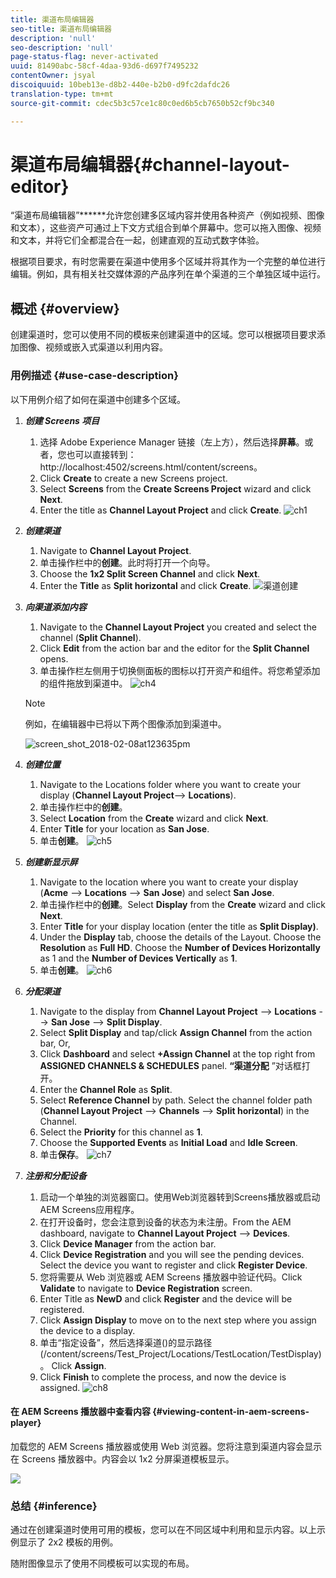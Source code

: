 ```yaml
---
title: 渠道布局编辑器
seo-title: 渠道布局编辑器
description: 'null'
seo-description: 'null'
page-status-flag: never-activated
uuid: 81490abc-58cf-4daa-93d6-d697f7495232
contentOwner: jsyal
discoiquuid: 10beb13e-d8b2-440e-b2b0-d9fc2dafdc26
translation-type: tm+mt
source-git-commit: cdec5b3c57ce1c80c0ed6b5cb7650b52cf9bc340

---
```



# 渠道布局编辑器{#channel-layout-editor}

“渠道布局编辑器”******&#x200B;允许您创建多区域内容并使用各种资产（例如视频、图像和文本），这些资产可通过上下文方式组合到单个屏幕中。您可以拖入图像、视频和文本，并将它们全都混合在一起，创建直观的互动式数字体验。

根据项目要求，有时您需要在渠道中使用多个区域并将其作为一个完整的单位进行编辑。例如，具有相关社交媒体源的产品序列在单个渠道的三个单独区域中运行。

## 概述 {#overview}

创建渠道时，您可以使用不同的模板来创建渠道中的区域。您可以根据项目要求添加图像、视频或嵌入式渠道以利用内容。

### 用例描述 {#use-case-description}

以下用例介绍了如何在渠道中创建多个区域。

1. ***创建 Screens 项目***

   1. 选择 Adobe Experience Manager 链接（左上方），然后选择&#x200B;**屏幕**。或者，您也可以直接转到：http://localhost:4502/screens.html/content/screens。
   1. Click **Create** to create a new Screens project.
   1. Select **Screens** from the **Create Screens Project** wizard and click **Next**.
   1. Enter the title as **Channel Layout Project** and click **Create**.
   ![ch1](assets/ch1.gif)

1. ***创建渠道***

   1. Navigate to **Channel Layout Project**.
   1. 单击操作栏中的&#x200B;**创建**。此时将打开一个向导。
   1. Choose the **1x2 Split Screen Channel** and click **Next**.
   1. Enter the **Title** as **Split horizontal** and click **Create**.
   ![渠道创建](assets/channelcreation.gif)

1. ***向渠道添加内容***

   1. Navigate to the **Channel Layout Project** you created and select the channel (**Split Channel**).
   1. Click **Edit** from the action bar and the editor for the **Split Channel** opens.
   1. 单击操作栏左侧用于切换侧面板的图标以打开资产和组件。将您希望添加的组件拖放到渠道中。
   ![ch4](assets/ch4.gif)

   >[!NOTE]
   >
   >例如，在编辑器中已将以下两个图像添加到渠道中。

   ![screen_shot_2018-02-08at123635pm](assets/screen_shot_2018-02-08at123635pm.png)

1. ***创建位置***

   1. Navigate to the Locations folder where you want to create your display (**Channel Layout Project**--> **Locations**).
   1. 单击操作栏中的&#x200B;**创建**。
   1. Select **Location** from the **Create** wizard and click **Next**.
   1. Enter **Title** for your location as **San Jose**.
   1. 单击&#x200B;**创建**。
   ![ch5](assets/ch5.gif)

1. ***创建新显示屏***

   1. Navigate to the location where you want to create your display (**Acme** --> **Locations** --> **San Jose**) and select **San Jose**.
   1. 单击操作栏中的&#x200B;**创建**。Select **Display** from the **Create** wizard and click **Next**.
   1. Enter **Title** for your display location (enter the title as **Split Display)**.
   1. Under the **Display** tab, choose the details of the Layout. Choose the **Resolution** as **Full HD**. Choose the **Number of Devices Horizontally** as 1 and the **Number of Devices Vertically** as **1**.
   1. 单击&#x200B;**创建**。
   ![ch6](assets/ch6.gif)

1. ***分配渠道***

   1. Navigate to the display from **Channel Layout Project** --> **Locations** --> **San Jose** --> **Split Display**.
   1. Select **Split Display** and tap/click **Assign Channel** from the action bar, Or,
   1. Click **Dashboard** and select **+Assign Channel** at the top right from **ASSIGNED CHANNELS &amp; SCHEDULES** panel. **“渠道分配** ”对话框打开。
   1. Enter the **Channel Role** as **Split**.
   1. Select **Reference Channel** by path. Select the channel folder path (**Channel Layout Project** --> **Channels** --> **Split horizontal**) in the Channel.
   1. Select the **Priority** for this channel as **1**.
   1. Choose the **Supported Events** as **Initial Load** and **Idle Screen**.
   1. 单击&#x200B;**保存**。
   ![ch7](assets/ch7.gif)

1. ***注册和分配设备***

   1. 启动一个单独的浏览器窗口。使用Web浏览器转到Screens播放器或启动AEM Screens应用程序。
   1. 在打开设备时，您会注意到设备的状态为未注册。From the AEM dashboard, navigate to **Channel Layout Project** --> **Devices**.
   1. Click **Device Manager** from the action bar.
   1. Click **Device Registration** and you will see the pending devices. Select the device you want to register and click **Register Device**.
   1. 您将需要从 Web 浏览器或 AEM Screens 播放器中验证代码。Click **Validate** to navigate to **Device Registration** screen.
   1. Enter Title as **NewD** and click **Register** and the device will be registered.
   1. Click **Assign Display** to move on to the next step where you assign the device to a display.
   1. 单击“指定设备”，然后选择渠道()的显示路径(/content/screens/Test_Project/Locations/TestLocation/TestDisplay)。 Click **Assign**.
   1. Click **Finish** to complete the process, and now the device is assigned.
   ![ch8](assets/ch8.gif)

#### 在 AEM Screens 播放器中查看内容 {#viewing-content-in-aem-screens-player}

加载您的 AEM Screens 播放器或使用 Web 浏览器。您将注意到渠道内容会显示在 Screens 播放器中。内容会以 1x2 分屏渠道模板显示。

![](do-not-localize/screen_shot_2018-02-08at123648pm.png)

### 总结 {#inference}

通过在创建渠道时使用可用的模板，您可以在不同区域中利用和显示内容。以上示例显示了 2x2 模板的用例。

随附图像显示了使用不同模板可以实现的布局。
